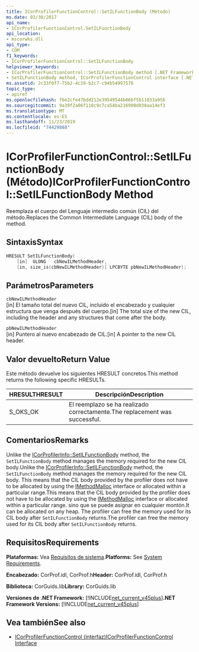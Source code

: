 ```yaml
---
title: ICorProfilerFunctionControl::SetILFunctionBody (Método)
ms.date: 03/30/2017
api_name:
- ICorProfilerFunctionControl.SetILFunctionBody
api_location:
- mscorwks.dll
api_type:
- COM
f1_keywords:
- ICorProfilerFunctionControl::SetILFunctionBody
helpviewer_keywords:
- ICorProfilerFunctionControl::SetILFunctionBody method [.NET Framework profiling]
- SetILFunctionBody method, ICorProfilerFunctionControl interface [.NET Framework profiling]
ms.assetid: 2c33f0f7-75b2-4c19-b2c7-c94b54997576
topic_type:
- apiref
ms.openlocfilehash: f6e2cfe47bdd212e39549544b06bf5b11033a956
ms.sourcegitcommit: 9a39f2a06f110c9c7ca54ba216900d038aa14ef3
ms.translationtype: MT
ms.contentlocale: es-ES
ms.lasthandoff: 11/23/2019
ms.locfileid: "74429888"
---
```

# <a name="icorprofilerfunctioncontrolsetilfunctionbody-method"></a><span data-ttu-id="7a88d-102">ICorProfilerFunctionControl::SetILFunctionBody (Método)</span><span class="sxs-lookup"><span data-stu-id="7a88d-102">ICorProfilerFunctionControl::SetILFunctionBody Method</span></span>
<span data-ttu-id="7a88d-103">Reemplaza el cuerpo del Lenguaje intermedio común (CIL) del método.</span><span class="sxs-lookup"><span data-stu-id="7a88d-103">Replaces the Common Intermediate Language (CIL) body of the method.</span></span>  
  
## <a name="syntax"></a><span data-ttu-id="7a88d-104">Sintaxis</span><span class="sxs-lookup"><span data-stu-id="7a88d-104">Syntax</span></span>  
  
```cpp  
HRESULT SetILFunctionBody(  
    [in]  ULONG   cbNewILMethodHeader,  
    [in, size_is(cbNewILMethodHeader)] LPCBYTE pbNewILMethodHeader);  
```  
  
## <a name="parameters"></a><span data-ttu-id="7a88d-105">Parámetros</span><span class="sxs-lookup"><span data-stu-id="7a88d-105">Parameters</span></span>  
 `cbNewILMethodHeader`  
 <span data-ttu-id="7a88d-106">[in] El tamaño total del nuevo CIL, incluido el encabezado y cualquier estructura que venga después del cuerpo.</span><span class="sxs-lookup"><span data-stu-id="7a88d-106">[in] The total size of the new CIL, including the header and any structures that come after the body.</span></span>  
  
 `pbNewILMethodHeader`  
 <span data-ttu-id="7a88d-107">[in] Puntero al nuevo encabezado de CIL.</span><span class="sxs-lookup"><span data-stu-id="7a88d-107">[in] A pointer to the new CIL header.</span></span>  
  
## <a name="return-value"></a><span data-ttu-id="7a88d-108">Valor devuelto</span><span class="sxs-lookup"><span data-stu-id="7a88d-108">Return Value</span></span>  
 <span data-ttu-id="7a88d-109">Este método devuelve los siguientes HRESULT concretos.</span><span class="sxs-lookup"><span data-stu-id="7a88d-109">This method returns the following specific HRESULTs.</span></span>  
  
|<span data-ttu-id="7a88d-110">HRESULT</span><span class="sxs-lookup"><span data-stu-id="7a88d-110">HRESULT</span></span>|<span data-ttu-id="7a88d-111">Descripción</span><span class="sxs-lookup"><span data-stu-id="7a88d-111">Description</span></span>|  
|-------------|-----------------|  
|<span data-ttu-id="7a88d-112">S_OK</span><span class="sxs-lookup"><span data-stu-id="7a88d-112">S_OK</span></span>|<span data-ttu-id="7a88d-113">El reemplazo se ha realizado correctamente.</span><span class="sxs-lookup"><span data-stu-id="7a88d-113">The replacement was successful.</span></span>|  
  
## <a name="remarks"></a><span data-ttu-id="7a88d-114">Comentarios</span><span class="sxs-lookup"><span data-stu-id="7a88d-114">Remarks</span></span>  
 <span data-ttu-id="7a88d-115">Unlike the [ICorProfilerInfo::SetILFunctionBody](../../../../docs/framework/unmanaged-api/profiling/icorprofilerinfo-setilfunctionbody-method.md) method, the `SetILFunctionBody` method manages the memory required for the new CIL body.</span><span class="sxs-lookup"><span data-stu-id="7a88d-115">Unlike the [ICorProfilerInfo::SetILFunctionBody](../../../../docs/framework/unmanaged-api/profiling/icorprofilerinfo-setilfunctionbody-method.md) method, the `SetILFunctionBody` method manages the memory required for the new CIL body.</span></span> <span data-ttu-id="7a88d-116">This means that the CIL body provided by the profiler does not have to be allocated by using the [IMethodMalloc](../../../../docs/framework/unmanaged-api/profiling/imethodmalloc-interface.md) interface or allocated within a particular range.</span><span class="sxs-lookup"><span data-stu-id="7a88d-116">This means that the CIL body provided by the profiler does not have to be allocated by using the [IMethodMalloc](../../../../docs/framework/unmanaged-api/profiling/imethodmalloc-interface.md) interface or allocated within a particular range.</span></span> <span data-ttu-id="7a88d-117">sino que se puede asignar en cualquier montón.</span><span class="sxs-lookup"><span data-stu-id="7a88d-117">It can be allocated on any heap.</span></span> <span data-ttu-id="7a88d-118">The profiler can free the memory used for its CIL body after `SetILFunctionBody` returns.</span><span class="sxs-lookup"><span data-stu-id="7a88d-118">The profiler can free the memory used for its CIL body after `SetILFunctionBody` returns.</span></span>  
  
## <a name="requirements"></a><span data-ttu-id="7a88d-119">Requisitos</span><span class="sxs-lookup"><span data-stu-id="7a88d-119">Requirements</span></span>  
 <span data-ttu-id="7a88d-120">**Plataformas:** Vea [Requisitos de sistema](../../../../docs/framework/get-started/system-requirements.md).</span><span class="sxs-lookup"><span data-stu-id="7a88d-120">**Platforms:** See [System Requirements](../../../../docs/framework/get-started/system-requirements.md).</span></span>  
  
 <span data-ttu-id="7a88d-121">**Encabezado:** CorProf.idl, CorProf.h</span><span class="sxs-lookup"><span data-stu-id="7a88d-121">**Header:** CorProf.idl, CorProf.h</span></span>  
  
 <span data-ttu-id="7a88d-122">**Biblioteca:** CorGuids.lib</span><span class="sxs-lookup"><span data-stu-id="7a88d-122">**Library:** CorGuids.lib</span></span>  
  
 <span data-ttu-id="7a88d-123">**Versiones de .NET Framework:** [!INCLUDE[net_current_v45plus](../../../../includes/net-current-v45plus-md.md)]</span><span class="sxs-lookup"><span data-stu-id="7a88d-123">**.NET Framework Versions:** [!INCLUDE[net_current_v45plus](../../../../includes/net-current-v45plus-md.md)]</span></span>  
  
## <a name="see-also"></a><span data-ttu-id="7a88d-124">Vea también</span><span class="sxs-lookup"><span data-stu-id="7a88d-124">See also</span></span>

- [<span data-ttu-id="7a88d-125">ICorProfilerFunctionControl (interfaz)</span><span class="sxs-lookup"><span data-stu-id="7a88d-125">ICorProfilerFunctionControl Interface</span></span>](../../../../docs/framework/unmanaged-api/profiling/icorprofilerfunctioncontrol-interface.md)
